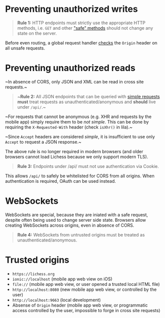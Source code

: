 # Preventing unauthorized writes

> **Rule 1:** HTTP endpoints must strictly use the appropriate HTTP methods, i.e. `GET` and other ["safe" methods](https://developer.mozilla.org/en-US/docs/Glossary/safe) should not change any state on the server.

Before even routing, a global request handler [checks](https://github.com/ornicar/lila/blob/master/modules/security/src/main/CSRFRequestHandler.scala) the `Origin` header on all unsafe requests.

# Preventing unauthorized reads

~In absence of CORS, only JSON and XML can be read in cross site requests.~

> ~**Rule 2:** All JSON endpoints that can be queried with [simple requests](https://developer.mozilla.org/en-US/docs/Web/HTTP/CORS#Simple_requests) **must** treat requests as unauthenticated/anonymous and **should** live under `/api/`.~

~For requests that cannot be anonymous (e.g. XHR and requests by the mobile app) simply require them to be *not simple*. This can be done by requiring the `X-Requested-With` header (check `isXhr()` in lila).~

~Since `Accept` headers are considered *simple*, it is insufficient to use only `Accept` to request a JSON response.~

The above rule is no longer required in modern browsers (and older browsers cannot load Lichess because we only support modern TLS).

> **Rule 3:** Endpoints under /api/ must not use authentication via Cookie.

This allows `/api/` to safely be whitelisted for CORS from all origins. When authentication is required, OAuth can be used instead.

# WebSockets

WebSockets are special, because they are iniated with a safe request, despite often being used to change server side state. Browsers allow creating WebSockets across origins, even in absence of CORS.

> **Rule 4:** WebSockets from untrusted origins must be treated as unauthenticated/anonymous.

# Trusted origins

* `https://lichess.org`
* `ionic://localhost` (mobile app web view on iOS)
* `file://` (mobile app web view, or user opened a trusted local HTML file)
* `http://localhost:8080` (new mobile app web view, or controlled by the user)
* `http://localhost:9663` (local development)
* Absense of `Origin` header (mobile app web view, or programmatic access controlled by the user, impossible to forge in cross site requests)